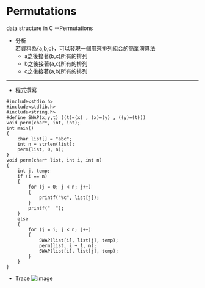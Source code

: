 # Permutations
data structure in C --Permutations

- 分析<br>
   若資料為{a,b,c}，可以發現一個用來排列組合的簡單演算法
   - a之後接著(b,c)所有的排列
   - b之後接著(a,c)所有的排列
   - c之後接著(a,b)所有的排列
--------------
- 程式撰寫
```
#include<stdio.h>
#include<stdlib.h>
#include<string.h>
#define SWAP(x,y,t) ((t)=(x) , (x)=(y) , ((y)=(t)))
void perm(char*, int, int);
int main()
{
	char list[] = "abc";
	int n = strlen(list);
	perm(list, 0, n);
}
void perm(char* list, int i, int n)
{
	int j, temp;
	if (i == n)
	{
		for (j = 0; j < n; j++)
		{
			printf("%c", list[j]);
		}
		printf("  ");
	}
	else
	{
		for (j = i; j < n; j++)
		{
			SWAP(list[i], list[j], temp);
			perm(list, i + 1, n);
			SWAP(list[i], list[j], temp);
		}
	}
}
```
- Trace
	![image](https://github.com/azxa318258p/data-structure/blob/37d6807af05819f1317279342a097e90fda0f53a/Permutations/93D170DA-3D26-4F18-8914-AB32A1316F6C.png)
